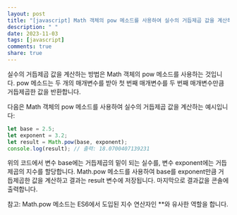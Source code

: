 ```yaml
---
layout: post
title: "[javascript] Math 객체의 pow 메소드를 사용하여 실수의 거듭제곱 값을 계산하는 방법은 무엇인가요?"
description: " "
date: 2023-11-03
tags: [javascript]
comments: true
share: true
---
```

실수의 거듭제곱 값을 계산하는 방법은 Math 객체의 pow 메소드를 사용하는 것입니다. pow 메소드는 두 개의 매개변수를 받아 첫 번째 매개변수를 두 번째 매개변수만큼 거듭제곱한 값을 반환합니다.

다음은 Math 객체의 pow 메소드를 사용하여 실수의 거듭제곱 값을 계산하는 예시입니다:

```javascript
let base = 2.5;
let exponent = 3.2;
let result = Math.pow(base, exponent);
console.log(result); // 출력: 18.0700407139231
```

위의 코드에서 변수 base에는 거듭제곱의 밑이 되는 실수를, 변수 exponent에는 거듭제곱의 지수를 할당합니다. Math.pow 메소드를 사용하여 base를 exponent만큼 거듭제곱한 값을 계산하고 결과는 result 변수에 저장됩니다. 마지막으로 결과값을 콘솔에 출력합니다.

참고: Math.pow 메소드는 ES6에서 도입된 지수 연산자인 **와 유사한 역할을 합니다.